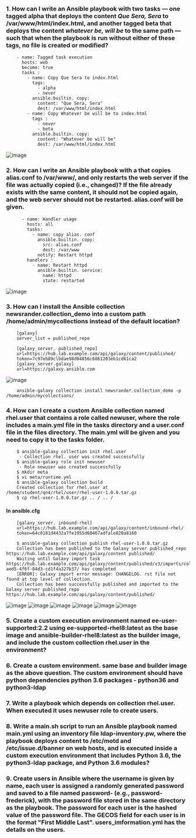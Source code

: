 ### 1. How can I write an Ansible playbook with two tasks — one tagged __alpha__ that deploys the content _Que Sera, Sera_ to /var/www/html/index.html, and another tagged __beta__ that deploys the content _whatever be, will be_ to the same path — such that when the playbook is run without either of these tags, no file is created or modified?

        - name: Tagged task execution
          hosts: web
          become: true
          tasks :
            - name: Copy Que Sera to index.html
              tags:
                - alpha
                - never
              ansible.builtin. copy:
                content: "Que Sera, Sera"
                dest: /var/www/html/index.html
            - name: Copy Whatever be will be to index.html
              tags :
                - never
                - beta
              ansible.builtin. copy:
                content: "Whatever be will be"
                dest: /var/www/html/index.html

![image](https://github.com/user-attachments/assets/2dc36f2e-3376-4bdb-8f19-eb82dd7e51d7)


### 2. How can I write an Ansible playbook with a that copies __alias.conf__ to /var/www/, and only restarts the web server if the file was actually copied (i.e., changed)? If the file already exists with the same content, it should not be copied again, and the web server should not be restarted. __alias.conf__ will be given.

          - name: Handler usage
            hosts: all
            tasks:
              - name: copy alias. conf
                ansible.builtin. copy:
                  src: alias.conf
                  dest: /var/www
                notify: Restart httpd
            handlers :
              - name: Restart httpd
                ansible.builtin. service:
                  name: httpd
                  state: restarted
                    
![image](https://github.com/user-attachments/assets/a9ff71f9-6be7-475e-adab-da9c3cdad269)


### 3. How can I install the Ansible collection newsrander.collection_demo into a custom path /home/admin/mycollections instead of the default location?

        [galaxy]
        server_list = published_repo

        [galaxy_server. published_repo]
        url=https://hub.lab.example.com/api/galaxy/content/published/
        token=7c97eb89clbdae98d04856c6861203eb1cd61ca2
        [galaxy_server.galaxy]
        url=https://galaxy.ansible.com

![image](https://github.com/user-attachments/assets/32904818-0824-42c9-bda1-e980d91fd6cd)


        ansible-galaxy collection install newsrander.collection_demo -p /home/admin/mycollections/


### 4. How can I create a custom Ansible collection named rhel.user that contains a role called newuser, where the role includes a main.yml file in the tasks directory and a user.conf file in the files directory. The main.yml will be given and you need to copy it to the tasks folder.

        $ ansible-galaxy collection init rhel.user
         - Collection rhel. user was created successfully
        $ ansible-galaxy role init newuser
         - Role newuser was created successfully
        $ mkdir meta
        $ vi meta/runtime.yml
        $ ansible-galaxy collection build
        Created collection for rhel.user at /home/student/qn4/rhel/user/rhel-user-1.0.0.tar.gz
        $ cp rhel-user-1.0.0.tar.gz .. / .. /
        
#### In ansible.cfg

        [galaxy_server. inbound-rhel]
        url=https://hub.lab.example.com/api/galaxy/content/inbound-rhel/
        token=64c0181d4432a7fe1955d60467adfale820a8160

        $ ansible-galaxy collection publish rhel-user-1.0.0.tar.gz
        Collection has been published to the Galaxy server published_repo https://hub.lab.example.com/api/galaxy/content published/
        Waiting until Galaxy import task https://hub.lab.example.com/api/galaxy/content/published/v3/imports/collections/f62c710b-aed5-4f6f-84d3-cd1f4a327b37/ has completed
        [ERROR]: Galaxy import error message: CHANGELOG. rst file not found at top level of collection.
        Collection has been successfully published and imported to the Galaxy server published_repo https://hub.lab.example.com/api/galaxy/content/published/

![image](https://github.com/user-attachments/assets/62dc0423-af3b-4311-a2e6-9a4da34dad90)
![image](https://github.com/user-attachments/assets/f1f47890-151e-4bc3-ae5e-3da4c01d7faf)
![image](https://github.com/user-attachments/assets/217de804-4fab-474a-8721-25a43d9bf684)
![image](https://github.com/user-attachments/assets/3ac4fdef-5a3c-4aa8-b3af-fb77b4f5de77)
![image](https://github.com/user-attachments/assets/16d240f8-34f4-4da1-b975-cef69fe43f81)
![image](https://github.com/user-attachments/assets/78ed5ee1-eb0b-4c4c-8c5f-06bf011b8c60)



### 5. Create a custom execution environment named ee-user-supported:2.2 using ee-supported-rhel8:latest as the base image and ansible-builder-rhel8:latest as the builder image, and include the custom collection rhel.user in the environment?

### 6. Create a custom environment. same base and builder image as the above question. The custom environment should have python dependencies python 3.6 packages - python36 and python3-ldap

### 7. Write a playbook which depends on collection __rhel.user__. When executed it uses __newuser__ role to create users.

### 8. Write a main.sh script to run an Ansible playbook named main.yml using an inventory file ldap-inventory.pw, where the playbook deploys content to /etc/motd and /etc/issue.d/banner on web hosts, and is executed inside a custom execution environment that includes Python 3.6, the python3-ldap package, and Python 3.6 modules?

### 9. Create users in Ansible where the username is given by name, each user is assigned a randomly generated password and saved to a file named password-<username> (e.g., password-frederick), with the password file stored in the same directory as the playbook. The password for each user is the hashed value of the password file. The GECOS field for each user is in the format "First Middle Last". users_imformation.yml has the details on the users.

